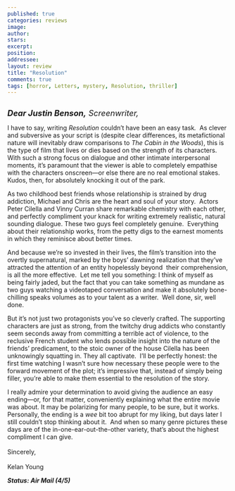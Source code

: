 ```yaml
---
published: true
categories: reviews
image:
author: 
stars: 
excerpt: 
position: 
addressee: 
layout: review
title: "Resolution"
comments: true
tags: [horror, Letters, mystery, Resolution, thriller]
---
```

<div><p><span class="full-image-block ssNonEditable"><span><a href="/letters/2013/10/3/resolution.html"><img src="http://static.squarespace.com/static/5005f6bcc4aa41161b33e89e/5329cf1fe4b07c068ebf74de/5329cf1fe4b07c068ebf78d9/1380814660089/Resolution.jpg" alt="" /></a></span></span></p>
<p><em><span style="font-size:130%;"><strong>Dear Justin Benson,</strong> Screenwriter,</span></em></p>
<p>I have to say, writing <em>Resolution </em>couldn&rsquo;t have been an easy task<em>.</em>&nbsp; As clever and subversive as your script is (despite clear differences, its metafictional nature will inevitably draw comparisons to <em>The Cabin in the Woods</em>), this is the type of film that lives or dies based on the strength of its characters.&nbsp; With such a strong focus on dialogue and other intimate interpersonal moments, it&rsquo;s paramount that the viewer is able to completely empathise with the characters onscreen&mdash;or else there are no real emotional stakes.&nbsp; Kudos, then, for absolutely knocking it out of the park.</p>
<p>As two childhood best friends whose relationship is strained by drug addiction, Michael and Chris are the heart and soul of your story.&nbsp; Actors Peter Cilella and Vinny Curran share remarkable chemistry with each other, and perfectly compliment your knack for writing extremely realistic, natural sounding dialogue. These two guys feel completely genuine.&nbsp; Everything about their relationship works, from the petty digs to the earnest moments in which they reminisce about better times.&nbsp;&nbsp;&nbsp;</p>
<p>And because we&rsquo;re so invested in their lives, the film&#8217;s transition into the overtly supernatural, marked by the boys&#8217; dawning realization that they&rsquo;ve attracted the attention of an entity hopelessly beyond&nbsp; their comprehension, is all the more effective.&nbsp; Let me tell you something: I think of myself as being fairly jaded, but the fact that you can take something as mundane as two guys watching a videotaped conversation and make it absolutely bone-chilling speaks volumes as to your talent as a writer.&nbsp; Well done, sir, well done.</p>
<p>But it&rsquo;s not just two protagonists you&rsquo;ve so cleverly crafted. The supporting characters are just as strong, from the twitchy drug addicts who constantly seem seconds away from committing a terrible act of violence, to the reclusive French student who lends possible insight into the nature of the friends&#8217; predicament, to the stoic owner of the house Cilella has been unknowingly squatting in. They all captivate.&nbsp; I&#8217;ll be perfectly honest: the first time watching I wasn&#8217;t sure how necessary these people were to the forward movement of the plot; it&rsquo;s impressive that, instead of simply being filler, you&rsquo;re able to make them essential to the resolution of the story.</p>
<p>I really admire your determination to avoid giving the audience an easy ending&mdash;or, for that matter, conveniently explaining what the entire movie was about. It may be polarizing for many people, to be sure, but it works.&nbsp; Personally, the ending is a <em>wee</em> bit too abrupt for my liking, but days later I still couldn&#8217;t stop thinking about it.&nbsp; And when so many genre pictures these days are of the in-one-ear-out-the-other variety, that&#8217;s about the highest compliment I can give.&nbsp; <br /> <br /> Sincerely,<br /> <br /> Kelan Young</p>
<p><em><strong>Status: Air Mail (4/5)</strong></em></p></div>
